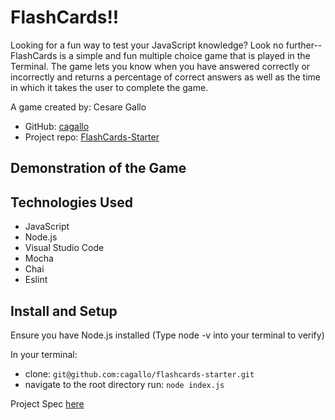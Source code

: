 # FlashCards!!

Looking for a fun way to test your JavaScript knowledge? Look no further--FlashCards is a simple and fun multiple choice game that is played in the Terminal. The game lets you know when you have answered correctly or incorrectly and returns a percentage of correct answers as well as the time in which it takes the user to complete the game. 

A game created by: Cesare Gallo 
- GitHub: [cagallo](https://github.com/cagallo)
- Project repo: [FlashCards-Starter](https://github.com/cagallo/flashcards-starter)
  
## Demonstration of the Game




## Technologies Used

- JavaScript
- Node.js
- Visual Studio Code
- Mocha
- Chai 
- Eslint

## Install and Setup 

Ensure you have Node.js installed (Type node -v into your terminal to verify)

In your terminal:

- clone: `git@github.com:cagallo/flashcards-starter.git`
- navigate to the root directory run: `node index.js`

Project Spec [here](https://frontend.turing.edu/projects/flash-cards.html) 
